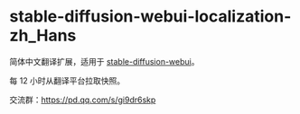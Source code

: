 # stable-diffusion-webui-localization-zh_Hans

简体中文翻译扩展，适用于 [stable-diffusion-webui](https://github.com/AUTOMATIC1111/stable-diffusion-webui)。

每 12 小时从翻译平台拉取快照。

交流群：https://pd.qq.com/s/gi9dr6skp
